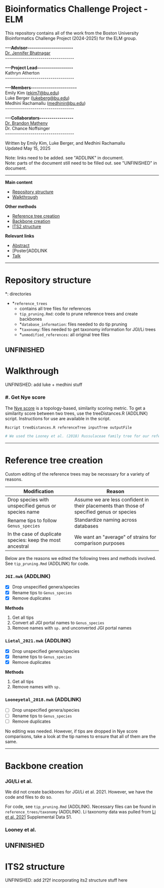# Bioinformatics Challenge Project - ELM

This repository contains all of the work from the Boston University Bioinformatics Challenge Project (2024-2025) for the ELM group.

**---Advisor-----------------------**\
[Dr. Jennifer Bhatnagar](https://microbesatbu.wordpress.com/)\
*-----------------------------------*

**---Project Lead------------------**\
Kathryn Atherton\
*-----------------------------------*

**---Members-----------------------**\
Emily Kim (ekim7@bu.edu)\
Luke Berger (lukeberg@bu.edu)\
Medhini Rachamallu (medhinir@bu.edu)\
*-----------------------------------*

**---Collaborators-----------------**\
[Dr. Brandon Matheny](https://mathenylab.utk.edu/Site/Home.html)\
Dr. Chance Noffsinger\
*-----------------------------------*

Written by Emily Kim, Luke Berger, and Medhini Rachamallu\
Updated May 15, 2025

Note: links need to be added. see "ADDLINK" in document.\
Note: parts of the document still need to be filled out. see "UNFINISHED" in document.

---

**Main content**

- [Repository structure](#repository-structure)
- [Walkthrough](#walkthrough)

**Other methods**

- [Reference tree creation](#reference-tree-creation)
- [Backbone creation](#backbone-creation)
- [ITS2 structure](#its2-structure)

**Relevant links**

- [Abstract][1]
- [Poster]ADDLINK
- [Talk][3]

[1]: https://docs.google.com/document/d/1dt9sazbV2kcsU81y4vKrnDSRtkHYI_G2e9jZpZs_FQQ/edit?tab=t.0
[3]: https://docs.google.com/presentation/d/1QJFQN4U_1VD5zAhaIDCn_6W42D9rSfmG/edit?slide=id.p1#slide=id.p1

---

# Repository structure

*: directories

- *`reference_trees`
    - contains all tree files for references
    - `tip_pruning.Rmd`: code to prune reference trees and create backbones
    - *`database_information`: files needed to do tip pruning
    - *`taxonomy`: files needed to get taxonomy information for JGI/Li trees
    - *`unmodified_references`: all original tree files

UNFINISHED
---

# Walkthrough

UNFINISHED: add luke + medhini stuff

### #. Get Nye score
The [Nye score][100] is a topology-based, similarity scoring metric. To get a similarity score between two trees, use the treeDistances.R (ADDLINK) script. Instructions for use are available in the script.

[100]: https://academic.oup.com/bioinformatics/article/22/1/117/217975

```bash
Rscript treeDistances.R referenceTree inputTree outputFile

# We used the Looney et al. (2018) Russulaceae family tree for our reference
```

---

# Reference tree creation

Custom editing of the reference trees may be necessary for a variety of reasons.

| Modification | Reason |
| ----------- | ----------- |
| Drop species with unspecified genus or species name | Assume we are less confident in their placements than those of specified genus or species |
| Rename tips to follow `Genus_species` | Standardize naming across databases |
| In the case of duplicate species: keep the most ancestral | We want an "average" of strains for comparison purposes |

Below are the reasons we edited the following trees and methods involved. See `tip_pruning.Rmd` (ADDLINK) for code.

### `JGI.nwk` (ADDLINK)

- [x] Drop unspecified genera/species
- [x] Rename tips to `Genus_species`
- [x] Remove duplicates

**Methods**

1. Get all tips
2. Convert all JGI portal names to `Genus_species`
3. Remove names with `sp.` and unconverted JGI portal names

### `Lietal_2021.nwk` (ADDLINK)

- [x] Drop unspecified genera/species
- [x] Rename tips to `Genus_species`
- [x] Remove duplicates

**Methods**

1. Get all tips
2. Remove names with `sp.`

### `Looneyetal_2018.nwk` (ADDLINK)

- [ ] Drop unspecified genera/species
- [ ] Rename tips to `Genus_species`
- [ ] Remove duplicates

No editing was needed. However, if tips are dropped in Nye score comparisons, take a look at the tip names to ensure that all of them are the same.

---

# Backbone creation

### JGI/Li et al.

We did not create backbones for JGI/Li et al. 2021. However, we have the code and files to do so.

For code, see `tip_pruning.Rmd` (ADDLINK).
Necessary files can be found in `reference_trees/taxonomy` (ADDLINK). Li taxonomy data was pulled from [Li et al. 2021][200] Supplemental Data S1.

[200]: https://www.sciencedirect.com/science/article/pii/S0960982221001391?via%3Dihub#app2

### Looney et al.

UNFINISHED
---

# ITS2 structure

UNFINISHED: add 2f2f incorporating its2 structure stuff here